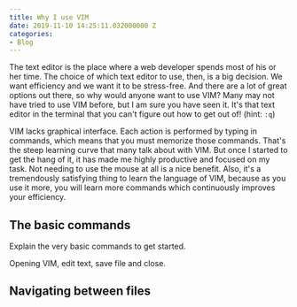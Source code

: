 ```yaml
---
title: Why I use VIM
date: 2019-11-10 14:25:11.032000000 Z
categories:
- Blog
---
```


The text editor is the place where a web developer spends most of his or her time. The choice of which text editor to use, then, is a big decision. We want efficiency and we want it to be stress-free. And there are a lot of great options out there, so why would anyone want to use VIM? <!--more--> Many may not have tried to use VIM before, but I am sure you have seen it. It's that text editor in the terminal that you can't figure out how to get out of! (hint: `:q`)

VIM lacks graphical interface. Each action is performed by typing in commands, which means that you must memorize those commands. That's the steep learning curve that many talk about with VIM. But once I started to get the hang of it, it has made me highly productive and focused on my task. Not needing to use the mouse at all is a nice benefit. Also, it's a tremendously satisfying thing to learn the language of VIM, because as you use it more, you will learn more commands which continuously improves your efficiency. 

## The basic commands

Explain the very basic commands to get started.

Opening VIM, edit text, save file and close.


## Navigating between files
